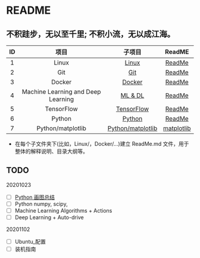 # README

## 不积跬步，无以至千里; 不积小流，无以成江海。

| ID  | 项目           | 子项目  |  ReadME   |
|:---:|:-----------------------------------------:|:-----------------------------------------------:|:-----------------------------:|
|  1  | Linux                                     | [Linux](./Linux/)                               | [ReadMe](./Linux/ReadMe.md)   |
|  2  | Git                                       | [Git](./Git/)                                   | [ReadMe](./Git/ReadMe.md)     |
|  3  | Docker                                    | [Docker](./Docker)                              | [ReadMe](./Docker/ReadMe.md)  |
|  4  | Machine Learning and Deep Learning        | [ML & DL](./MachineLearning_and_DeepLearning)   | [ReadMe](./MachineLearning_and_DeepLearning/ReadMe.md)    |
|  5  | TensorFlow                                | [TensorFlow](./TensorFlow/)                     | [ReadMe](./TensorFlow/ReadMe.md)   |
|  6  | Python                                    | [Python](./Python/)                             | [ReadMe](./Pythong/ReadMe.md)  |
|  7  | Python/matplotlib                         | [Python/matplotlib](./Python/)                  | [matplotlib](./Pythong/matplotlib.md)  |

* 在每个子文件夹下(比如，Linux/，Docker/...)建立 ReadMe.md 文件，用于整体的解释说明、目录大纲等。

## TODO
20201023
- [ ] [Python 画图总结](Python/python_plot_conclusion.md)
- [ ] Python numpy, scipy, 
- [ ] Machine Learning Algorithms + Actions
- [ ] Deep Learning + Auto-drive

20201102
- [ ] Ubuntu_配置
- [ ] 装机指南
